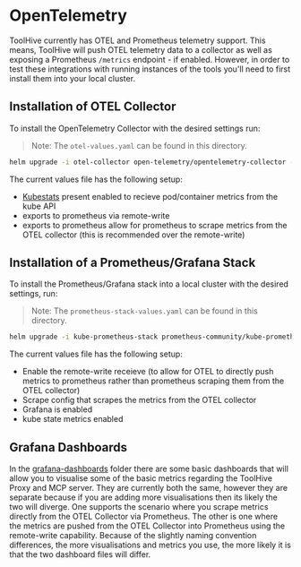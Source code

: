 # OpenTelemetry

ToolHive currently has OTEL and Prometheus telemetry support. This means, ToolHive will push OTEL telemetry data to a collector as well as exposing a Prometheus `/metrics` endpoint - if enabled. However, in order to test these integrations with running instances of the tools you'll need to first install them into your local cluster.

## Installation of OTEL Collector
To install the OpenTelemetry Collector with the desired settings run:

> Note: The `otel-values.yaml` can be found in this directory.

```bash
helm upgrade -i otel-collector open-telemetry/opentelemetry-collector -f otel-values.yaml -n monitoring --kubeconfig kconfig.yaml --create-namespace
```

The current values file has the following setup:
- [Kubestats](https://opentelemetry.io/docs/platforms/kubernetes/collector/components/#kubeletstats-receiver) present enabled to recieve pod/container metrics from the kube API
- exports to prometheus via remote-write
- exports to prometheus allow for prometheus to scrape metrics from the OTEL collector (this is recommended over the remote-write)

## Installation of a Prometheus/Grafana Stack

To install the Prometheus/Grafana stack into a local cluster with the desired settings, run:

> Note: The `prometheus-stack-values.yaml` can be found in this directory.

```bash
helm upgrade -i kube-prometheus-stack prometheus-community/kube-prometheus-stack -f prometheus-stack-values.yaml -n monitoring --kubeconfig kconfig.yaml --create-namespace
```

The current values file has the following setup:
- Enable the remote-write receieve (to allow for OTEL to directly push metrics to prometheus rather than prometheus scraping them from the OTEL collector)
- Scrape config that scrapes the metrics from the OTEL collector
- Grafana is enabled
- kube state metrics enabled

## Grafana Dashboards

In the [grafana-dashboards](./grafana-dashboards/) folder there are some basic dashboards that will allow you to visualise some of the basic metrics regarding the ToolHive Proxy and MCP server. They are currently both the same, however they are separate because if you are adding more visualisations then its likely the two will diverge. One supports the scenario where you scrape metrics directly from the OTEL Collector via Prometheus. The other is one where the metrics are pushed from the OTEL Collector into Prometheus using the remote-write capability. Because of the slightly naming convention differences, the more visualisations and metrics you use, the more likely it is that the two dashboard files will differ.
